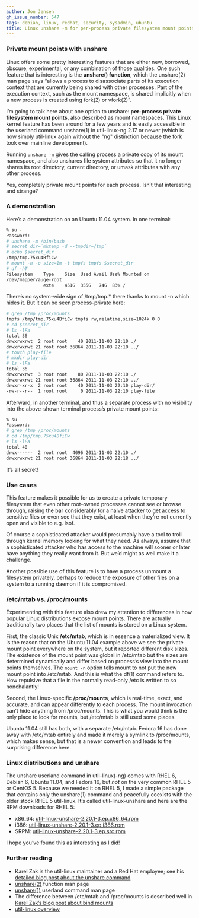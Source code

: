 ```yaml
---
author: Jon Jensen
gh_issue_number: 547
tags: debian, linux, redhat, security, sysadmin, ubuntu
title: Linux unshare -m for per-process private filesystem mount points
---
```


### Private mount points with unshare

Linux offers some pretty interesting features that are either new, borrowed, obscure, experimental, or any combination of those qualities. One such feature that is interesting is the **unshare() function**, which the unshare(2) man page says “allows a process to disassociate parts of its execution context that are currently being shared with other processes. Part of the execution context, such as the mount namespace, is shared implicitly when a new process is created using fork(2) or vfork(2)”.

I’m going to talk here about one option to unshare: **per-process private filesystem mount points**, also described as mount namespaces. This Linux kernel feature has been around for a few years and is easily accessible in the userland command unshare(1) in util-linux-ng 2.17 or newer (which is now simply util-linux again without the "ng" distinction because the fork took over mainline development).

Running `unshare -m` gives the calling process a private copy of its mount namespace, and also unshares file system attributes so that it no longer shares its root directory, current directory, or umask attributes with any other process.

Yes, completely private mount points for each process. Isn’t that interesting and strange?

### A demonstration

Here’s a demonstration on an Ubuntu 11.04 system. In one terminal:

```bash
% su -
Password:
# unshare -m /bin/bash
# secret_dir=`mktemp -d --tmpdir=/tmp`
# echo $secret_dir
/tmp/tmp.75xu4BfiCw
# mount -n -o size=1m -t tmpfs tmpfs $secret_dir
# df -hT
Filesystem    Type    Size  Used Avail Use% Mounted on
/dev/mapper/auge-root
              ext4    451G  355G   74G  83% /
```

There’s no system-wide sign of /tmp/tmp.* there thanks to mount -n which hides it. But it can be seen process-private here:

```bash
# grep /tmp /proc/mounts
tmpfs /tmp/tmp.75xu4BfiCw tmpfs rw,relatime,size=1024k 0 0
# cd $secret_dir
# ls -lFa
total 36
drwxrwxrwt  2 root root    40 2011-11-03 22:10 ./
drwxrwxrwt 21 root root 36864 2011-11-03 22:10 ../
# touch play-file
# mkdir play-dir
# ls -lFa
total 36
drwxrwxrwt  3 root root    80 2011-11-03 22:10 ./
drwxrwxrwt 21 root root 36864 2011-11-03 22:10 ../
drwxr-xr-x  2 root root    40 2011-11-03 22:10 play-dir/
-rw-r--r--  1 root root     0 2011-11-03 22:10 play-file
```

Afterward, in another terminal, and thus a separate process with no visibility into the above-shown terminal process’s private mount points:

```bash
% su -
Password:
# grep /tmp /proc/mounts
# cd /tmp/tmp.75xu4BfiCw
# ls -lFa
total 40
drwx------  2 root root  4096 2011-11-03 22:10 ./
drwxrwxrwt 21 root root 36864 2011-11-03 22:18 ../
```

It’s all secret!

### Use cases

This feature makes it possible for us to create a private temporary filesystem that even other root-owned processes cannot see or browse through, raising the bar considerably for a naive attacker to get access to sensitive files or even see that they exist, at least when they’re not currently open and visible to e.g. lsof.

Of course a sophisticated attacker would presumably have a tool to troll through kernel memory looking for what they need. As always, assume that a sophisticated attacker who has access to the machine will sooner or later have anything they really want from it. But we’d might as well make it a challenge.

Another possible use of this feature is to have a process unmount a filesystem privately, perhaps to reduce the exposure of other files on a system to a running daemon if it is compromised.

### /etc/mtab vs. /proc/mounts

Experimenting with this feature also drew my attention to differences in how popular Linux distributions expose mount points. There are actually traditionally two places that the list of mounts is stored on a Linux system.

First, the classic Unix **/etc/mtab**, which is in essence a materialized view. It is the reason that on the Ubuntu 11.04 example above we see the private mount point everywhere on the system, but it reported different disk sizes. The existence of the mount point was global in /etc/mtab but the sizes are determined dynamically and differ based on process’s view into the mount points themselves. The `mount -n` option tells mount to not put the new mount point into /etc/mtab. And this is what the df(1) command refers to. How repulsive that a file in the normally read-only /etc is written to so nonchalantly!

Second, the Linux-specific **/proc/mounts**, which is real-time, exact, and accurate, and can appear differently to each process. The mount invocation can’t hide anything from /proc/mounts. This is what you would think is the only place to look for mounts, but /etc/mtab is still used some places.

Ubuntu 11.04 still has both, with a separate /etc/mtab. Fedora 16 has done away with /etc/mtab entirely and made it merely a symlink to /proc/mounts, which makes sense, but that is a newer convention and leads to the surprising difference here.

### Linux distributions and unshare

The unshare userland command in util-linux(-ng) comes with RHEL 6, Debian 6, Ubuntu 11.04, and Fedora 16, but *not* on the very common RHEL 5 or CentOS 5. Because we needed it on RHEL 5, I made a simple package that contains only the unshare(1) command and peacefully coexists with the older stock RHEL 5 util-linux. It’s called util-linux-unshare and here are the RPM downloads for RHEL 5:

- x86_64: [util-linux-unshare-2.20.1-3.ep.x86_64.rpm](https://packages.endpoint.com/rhel/5/os/x86_64/util-linux-unshare-2.20.1-3.ep.x86_64.rpm)
- i386: [util-linux-unshare-2.20.1-3.ep.i386.rpm](https://packages.endpoint.com/rhel/5/os/i386/util-linux-unshare-2.20.1-3.ep.i386.rpm)
- SRPM: [util-linux-unshare-2.20.1-3.ep.src.rpm](https://packages.endpoint.com/rhel/5/os/SRPMS/util-linux-unshare-2.20.1-3.ep.src.rpm)

I hope you’ve found this as interesting as I did!

### Further reading

- Karel Zak is the util-linux maintainer and a Red Hat employee; see his [detailed blog post about the unshare command](http://karelzak.blogspot.com/2009/12/unshare1.html)
- [unshare(2)](http://linux.die.net/man/2/unshare) function man page
- [unshare(1)](http://linux.die.net/man/1/unshare) userland command man page
- The difference between /etc/mtab and /proc/mounts is described well in [Karel Zak’s blog post about bind mounts ](http://karelzak.blogspot.com/2011/04/bind-mounts-mtab-and-read-only.html)
- [util-linux overview](http://en.wikipedia.org/wiki/Util-linux)
